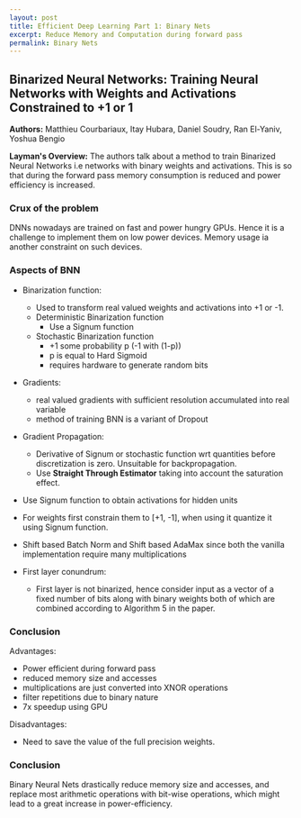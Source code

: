 ```yaml
---
layout: post
title: Efficient Deep Learning Part 1: Binary Nets
excerpt: Reduce Memory and Computation during forward pass
permalink: Binary Nets
---
```


## Binarized Neural Networks: Training Neural Networks with Weights and Activations Constrained to +1 or 1

**Authors:** Matthieu Courbariaux, Itay Hubara, Daniel Soudry, Ran El-Yaniv, Yoshua Bengio

**Layman's Overview:** The authors talk about a method to train Binarized Neural Networks i.e networks with binary weights and activations. This is so that during the forward pass memory consumption is reduced and power efficiency is increased.

### Crux of the problem

DNNs nowadays are trained on fast and power hungry GPUs. Hence it is a challenge to implement them on low power devices. Memory usage ia another constraint on such devices.

### Aspects of BNN

* Binarization function:
  * Used to transform real valued weights and activations into +1 or -1.
  * Deterministic Binarization function
    * Use a Signum function
  * Stochastic Binarization function
    * +1 some probability p (-1 with (1-p))
    * p is equal to Hard Sigmoid
    * requires hardware to generate random bits
    
* Gradients:
  * real valued gradients with sufficient resolution accumulated into real variable
  * method of training BNN is a variant of Dropout
  
* Gradient Propagation:
  * Derivative of Signum or stochastic function wrt quantities before discretization is zero. Unsuitable for backpropagation.
  * Use **Straight Through Estimator** taking into account the saturation effect.

* Use Signum function to obtain activations for hidden units

* For weights first constrain them to [+1, -1], when using it quantize it using Signum function.

* Shift based Batch Norm and Shift based AdaMax since both the vanilla implementation require many multiplications

* First layer conundrum:
  * First layer is not binarized, hence consider input as a vector of a fixed number of bits along with binary weights both of which are combined according to Algorithm 5 in the paper.

### Conclusion

Advantages:

* Power efficient during forward pass
* reduced memory size and accesses
* multiplications are just converted into XNOR operations
* filter repetitions due to binary nature
* 7x speedup using GPU

Disadvantages:

* Need to save the value of the full precision weights.

### Conclusion

Binary Neural Nets drastically reduce memory size and accesses, and replace most arithmetic operations with bit-wise operations, which might lead to a great increase in power-efficiency.
